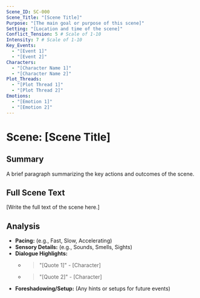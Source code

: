 ```yaml
---
Scene_ID: SC-000
Scene_Title: "[Scene Title]"
Purpose: "[The main goal or purpose of this scene]"
Setting: "[Location and time of the scene]"
Conflict_Tension: 5 # Scale of 1-10
Intensity: 7 # Scale of 1-10
Key_Events:
  - "[Event 1]"
  - "[Event 2]"
Characters:
  - "[Character Name 1]"
  - "[Character Name 2]"
Plot_Threads:
  - "[Plot Thread 1]"
  - "[Plot Thread 2]"
Emotions:
  - "[Emotion 1]"
  - "[Emotion 2]"
---
```


# Scene: [Scene Title]

## Summary
A brief paragraph summarizing the key actions and outcomes of the scene.

## Full Scene Text
[Write the full text of the scene here.]

## Analysis
- **Pacing:** (e.g., Fast, Slow, Accelerating)
- **Sensory Details:** (e.g., Sounds, Smells, Sights)
- **Dialogue Highlights:**
  - > "[Quote 1]" - [Character]
  - > "[Quote 2]" - [Character]
- **Foreshadowing/Setup:** (Any hints or setups for future events)